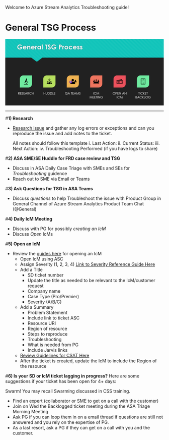 Welcome to Azure Stream Analytics Troubleshooting guide!  
# General TSG Process
![Capture.PNG](/.attachments/Capture-13f96a42-68de-4473-a9e4-2cad72ea74d9.PNG)
____________________________

#**1) Research**
-  [Research issue](https://dev.azure.com/Supportability/Big%20Data/_wiki/wikis/Big-Data.wiki/181135/Basic-Troubleshooting) and gather any log errors or exceptions and can you reproduce the issue and add notes to the ticket.

   All notes should follow this template
i. Last Action:
ii. Current Status:
iii. Next Action:
iv. Troubleshooting Performed (if you have logs to share)

#**2) ASA SME/SE Huddle for FRD case review and TSG** 
-  Discuss in ASA Daily Case Triage with SMEs and SEs for _Troubleshooting_ guidence
-  Reach out to SME via Email or Teams

#**3) Ask Questions for TSG in ASA Teams** 
-  Discuss _questions_ to help Troubleshoot the issue with Product Group in General Channel of Azure Stream Analytics Product Team Chat (@General)

#**4) Daily IcM Meeting** 
-  Discuss with PG for possibly _creating an IcM_
-  Discuss _Open_ IcMs

#**5) Open an IcM** 
-  Review the [guides here](https://dev.azure.com/Supportability/Big%20Data/_wiki/wikis/Big-Data.wiki/181132/Escalations-Creating-ICMs) for opening an IcM
   - Open IcM using ASC
   - Assign Severity (1, 2, 3, 4) [Link to Severity Reference Guide Here](https://msdata.visualstudio.com/Azure%20Stream%20Analytics/_wiki/wikis/Azure%20Stream%20Analytics.wiki/3791/Guidance-for-CRI-ICM-severity-for-ASA)
   - Add a Title 
      - SD ticket number
      - Update the title as needed to be relevant to the IcM/customer request
      - Company name
      - Case Type (Pro/Premier)
      - Severity (A/B/C)
   - Add a Summary
      - Problem Statement
      - Include link to ticket ASC
      - Resource URI
      - Region of resource
      - Steps to reproduce
      - Troubleshooting
      - What is needed from PG
      - Include Jarvis links
   - [Review Guidelines for CSAT Here](https://dev.azure.com/Supportability/Big%20Data/_wiki/wikis/Big-Data.wiki/181132/Escalations-Creating-ICMs?anchor=how-do-i-escalate-the-icm-to-csat)
   - After the ticket is created, update the IcM to include the Region of the resource 

#**6) Is your SD or IcM ticket lagging in progress?**
Here are some suggestions if your ticket has been open for 4+ days:

Swarm!  You may recall Swarming discussed in CSS training.  
- Find an expert (collaborator or SME to get on a call with the customer)
- Join on Wed the Backlogged ticket meeting during the ASA Triage Morning Meeting 
- Ask PG if you can loop them in on a email thread if questions are still not answered and you rely on the expertise of PG.
- As a last resort, ask a PG if they can get on a call with you and the customer.